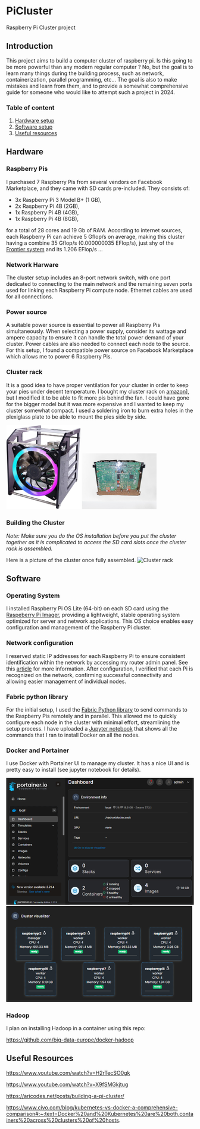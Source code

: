# PiCluster
Raspberry Pi Cluster project

## Introduction

This project aims to build a computer cluster of raspberry pi. Is this going to be more powerful than any modern regular computer ? No, but the goal is to learn many things during the building process, such as network, containerization, parallel programming, etc... The goal is also to make mistakes and learn from them, and to provide a somewhat comprehensive guide for someone who would like to attempt such a project in 2024.

### Table of content

 1. [Hardware setup](#hardware)
 2. [Software setup](#software)
 3. [Useful resources](#useful-resources)


## Hardware

### Raspberry Pis

I purchased 7 Raspberry Pis from several vendors on Facebook Marketplace, and they came with SD cards pre-included. They consists of: 
 - 3x Raspberry Pi 3 Model B+ (1 GB),
 - 2x Raspberry Pi 4B (2GB),
 - 1x Raspberry Pi 4B (4GB),
 - 1x Raspberry Pi 4B (8GB),

for a total of 28 cores and 19 Gb of RAM. According to internet sources, each Raspberry Pi can achieve 5 Gflop/s on average, making this cluster having a combine 35 Gflop/s (0.000000035 EFlop/s), just shy of the [Frontier system](https://top500.org/lists/top500/2024/06/) and its 1.206 EFlop/s ... 

### Network Harware

The cluster setup includes an 8-port network switch, with one port dedicated to connecting to the main network and the remaining seven ports used for linking each Raspberry Pi compute node. Ethernet cables are used for all connections.

### Power source

A suitable power source is essential to power all Raspberry Pis simultaneously. When selecting a power supply, consider its wattage and ampere capacity to ensure it can handle the total power demand of your cluster. Power cables are also needed to connect each node to the source. For this setup, I found a compatible power source on Facebook Marketplace which allows me to power 6 Raspberry Pis.

### Cluster rack

It is a good idea to have proper ventilation for your cluster in order to keep your pies under decent temperature. I bought my cluster rack on [amazon](https://www.amazon.se/GeeekPi-Raspberry-Cluster-Stackerbart-4-lager/dp/B083FP9JRY?th=1)], but I modified it to be able to fit more pis behind the fan. I could have gone for the bigger model but it was more expensive and I wanted to keep my cluster somewhat compact. I used a soldering iron to burn extra holes in the plexiglass plate to be able to mount the pies side by side.

<img src="images/rack.jpg" alt="Cluster rack" width="200"/> <img src="images/im2.png" alt="Modified plexiglass plate" width="200"/>

### Building the Cluster

*Note: Make sure you do the OS installation before you put the cluster together as it is complicated to access the SD card slots once the cluster rack is assembled.*

Here is a picture of the cluster once fully assembled.
<img src="images/cluster.jpg" alt="Cluster rack" width="300"/>

## Software

### Operating System

I installed Raspberry Pi OS Lite (64-bit) on each SD card using the [Raspeberry Pi Imager](https://www.raspberrypi.com/software/), providing a lightweight, stable operating system optimized for server and network applications. This OS choice enables easy configuration and management of the Raspberry Pi cluster.

### Network configuration

I reserved static IP addresses for each Raspberry Pi to ensure consistent identification within the network by accessing my router admin panel. See this [article](https://support.nureva.com/docs/understanding-ip-address-reservation) for more information.
After configuration, I verified that each Pi is recognized on the network, confirming successful connectivity and allowing easier management of individual nodes. 

### Fabric python library

For the initial setup, I used the [Fabric Python library](https://docs.fabfile.org/en/stable/) to send commands to the Raspberry Pis remotely and in parallel. This allowed me to quickly configure each node in the cluster with minimal effort, streamlining the setup process. I have uploaded a [Jupyter notebook](workbook.ipynb) that shows all the commands that I ran to install Docker on all the nodes. 

### Docker and Portainer

I use Docker with Portainer UI to manage my cluster. It has a nice UI and is pretty easy to install (see jupyter notebook for details).

<img src="images/dashboard.png" alt="Portainer Dashboard" width="600"/>

<img src="images/cluster_viz.png" alt="Cluster Vizualization" width="500"/>

### Hadoop

I plan on installing Hadoop in a container using this repo:

https://github.com/big-data-europe/docker-hadoop

## Useful Resources

https://www.youtube.com/watch?v=H2rTecSO0gk

https://www.youtube.com/watch?v=X9fSMGkjtug

https://aricodes.net/posts/building-a-pi-cluster/


https://www.civo.com/blog/kubernetes-vs-docker-a-comprehensive-comparison#:~:text=Docker%20and%20Kubernetes%20are%20both,containers%20across%20clusters%20of%20hosts.

